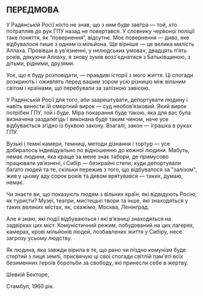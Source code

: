 ## ПЕРЕДМОВА

У Радянській Росії ніхто не знав, що з ним буде завтра — той, хто потрапляв до рук ГПУ назад не повертався.
У словнику червоної поліції таке поняття, як “повернення”, відсутнє.
Моє повернення — диво, яке відбувалося лише з одним із мільйона.
Ще вірніше — це велика милість Аллаха.
Провівши в ув’язненні, у нелюдських умовах, двадцять п’ять років, дякуючи Аллаху, я знову зумів возз'єднатися з Батьківщиною, з дітьми, рідними, друзями.

Усе, що я буду розповідати, — правдиві історії з мого життя.
Ці спогади розкриють і оживлять перед вашим зором усю різницю між вільним світом і країнами, що перебували за залізною завісою.

У Радянській Росії для того, аби заарештувати, депортувати людину і навіть винести їй смертний вирок — суд необов’язковий.
Який вирок потрібен ГПУ, той і буде.
Міра покарання буде такою, яка для вас була визначена заздалегідь і виконана буде таким чином, наче усе відбувається згідно із буквою закону.
Взагалі, закон — іграшка в руках ГПУ.

Вузькі і темні камери, темниці, методи дізнання і тортур — усе добиралось індивідуально по відношенню до кожної людини.
Мабуть, немає людини, яка краще за мене знає табори, де примусово працювали ув’язнені, і Сибір — безкрайні степи, куди депортували багато людей та те, скільки пережив з того, що відбувалося за "залізом", жив у цьому аду сорок років та дивом врятувався — таких, думаю, немає.

Чи знаєте ви, що показують людям з вільних країн, які відвідують Росію, як туристи?
Музеї, театри, мистецькі твори та інше, які знаходяться у таких великих містах, як, скажімо, Москва, Ленінград.

Але я знаю, які події відбуваються і які в’язниці знаходяться на задвірках цих міст.
Комуністичний режим, побудований на цих лагерях, камерах, крові мільйонів людей, позбавлених життя у Сибіру, несе загрозу усьому людству.

Як людина, яка завжди вірила в те, що рано чи піздно комунізм буде стертий з лиця землі, присвячую ці свої спогади світлій пам'яті всіх безименних героїв боротьби за свободу, які принесли себе в жертву.  

Шевкій Бекторе,

Стамбул, 1960 рік.
